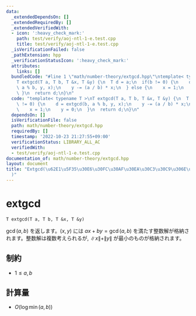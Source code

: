 ```yaml
---
data:
  _extendedDependsOn: []
  _extendedRequiredBy: []
  _extendedVerifiedWith:
  - icon: ':heavy_check_mark:'
    path: test/verify/aoj-ntl-1-e.test.cpp
    title: test/verify/aoj-ntl-1-e.test.cpp
  _isVerificationFailed: false
  _pathExtension: hpp
  _verificationStatusIcon: ':heavy_check_mark:'
  attributes:
    links: []
  bundledCode: "#line 1 \"math/number-theory/extgcd.hpp\"\ntemplate< typename T >\n\
    T extgcd(T a, T b, T &x, T &y) {\n  T d = a;\n  if(b != 0) {\n    d = extgcd(b,\
    \ a % b, y, x);\n    y -= (a / b) * x;\n  } else {\n    x = 1;\n    y = 0;\n \
    \ }\n  return d;\n}\n"
  code: "template< typename T >\nT extgcd(T a, T b, T &x, T &y) {\n  T d = a;\n  if(b\
    \ != 0) {\n    d = extgcd(b, a % b, y, x);\n    y -= (a / b) * x;\n  } else {\n\
    \    x = 1;\n    y = 0;\n  }\n  return d;\n}\n"
  dependsOn: []
  isVerificationFile: false
  path: math/number-theory/extgcd.hpp
  requiredBy: []
  timestamp: '2022-10-23 21:27:55+09:00'
  verificationStatus: LIBRARY_ALL_AC
  verifiedWith:
  - test/verify/aoj-ntl-1-e.test.cpp
documentation_of: math/number-theory/extgcd.hpp
layout: document
title: "Extgcd(\u62E1\u5F35\u30E6\u30FC\u30AF\u30EA\u30C3\u30C9\u306E\u4E92\u9664\u6CD5\
  )"
---
```


# extgcd

```
T extgcd(T a, T b, T &x, T &y)
```

$\gcd(a, b)$ を返します。$(x, y)$ には $ax + by = \gcd(a, b)$ を満たす整数解が格納されます。整数解は複数考えられるが, $\|x\| + \|y\|$ が最小のものが格納されます。

## 制約

- $1 \leq a, b$

## 計算量

- $O(\log {\min(a, b)})$
